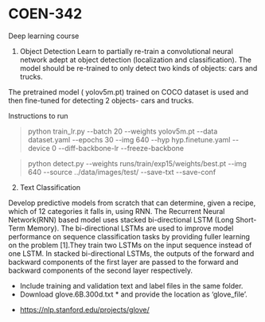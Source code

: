 # COEN-342
Deep learning course

1. Object Detection
Learn to partially re-train a convolutional neural network adept at object detection (localization and classification). The model should be re-trained to only detect two kinds of objects: cars and trucks.

The pretrained model ( yolov5m.pt) trained on COCO dataset is used and then fine-tuned for detecting 2 objects- cars and trucks.

Instructions to run

>python train_lr.py --batch 20 --weights yolov5m.pt --data dataset.yaml --epochs 30 --img 640 --hyp hyp.finetune.yaml --device 0 --diff-backbone-lr --freeze-backbone
  
>python detect.py --weights runs/train/exp15/weights/best.pt --img 640 --source ../data/images/test/ --save-txt --save-conf

2. Text Classification

Develop predictive models from scratch that can determine, given a recipe, which of 12 categories it falls in, using RNN.
The Recurrent Neural Network(RNN) based model uses stacked bi-directional LSTM (Long Short-Term Memory). The bi-directional LSTMs are used to improve model performance on sequence classification tasks by providing fuller learning on the problem [1].They train two LSTMs on the input sequence instead of one LSTM. In stacked bi-directional LSTMs, the outputs of the forward and backward components of the first layer are passed to the forward and backward components of the second layer respectively.
- Include training and validation text and label files in the same folder.
- Download glove.6B.300d.txt * and provide the location as ‘glove_file’.
* https://nlp.stanford.edu/projects/glove/
